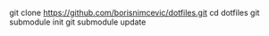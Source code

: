 git clone https://github.com/borisnimcevic/dotfiles.git
cd dotfiles
git submodule init
git submodule update
